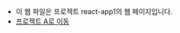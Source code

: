 
- 이 웹 파일은 프로젝트 react-app1의 웹 페이지입니다.
- [프로젝트 A로 이동](https://Jabis0125.github.io/rapaeng4-CamuCamu/react-app1)

